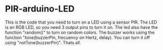# PIR-arduino-LED
This is the code that you need to turn on a LED using a sensor PIR. 
The LED is an RGB LED, so you need 3 output pins to turn it on. The led also have the function "random()" to turn on random colors.
The buzzer works using the function "tone(buzzerPin, frecuency on Hertz, delay). You can turn it off using "notTone(buzzerPin)".
Thats all.

